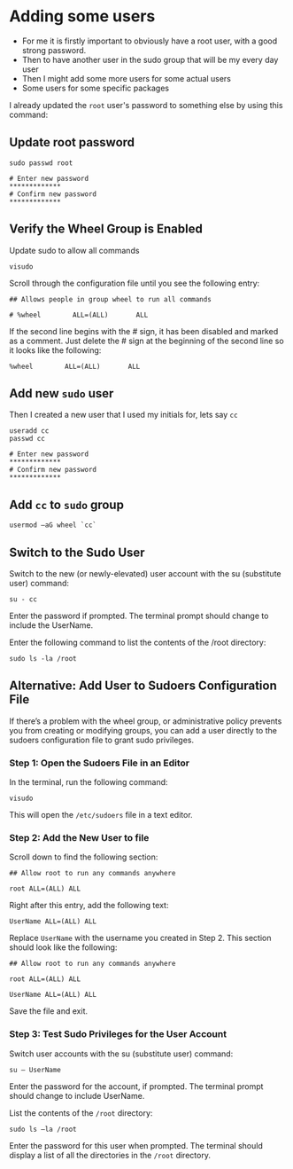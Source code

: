 # Adding some users

- For me it is firstly important to obviously have a root user, with a good strong password.
- Then to have another user in the sudo group that will be my every day user
- Then I might add some more users for some actual users
- Some users for some specific packages

I already updated the `root` user's password to something else by using this command:

## Update root password

```shell
sudo passwd root

# Enter new password
*************
# Confirm new password
*************
```

## Verify the Wheel Group is Enabled

Update sudo to allow all commands

```shell
visudo
```

Scroll through the configuration file until you see the following entry:

```shell
## Allows people in group wheel to run all commands

# %wheel        ALL=(ALL)       ALL
```

If the second line begins with the # sign, it has been disabled and marked as a comment. Just delete the # sign at the beginning of the second line so it looks like the following:

```shell
%wheel        ALL=(ALL)       ALL
```

## Add new `sudo` user

Then I created a new user that I used my initials for, lets say `cc`

```shell
useradd cc
passwd cc

# Enter new password
*************
# Confirm new password
*************
```

## Add `cc` to `sudo` group

```shell
usermod –aG wheel `cc`
```

## Switch to the Sudo User

Switch to the new (or newly-elevated) user account with the su (substitute user) command:

```shell
su - cc
```

Enter the password if prompted. The terminal prompt should change to include the UserName.

Enter the following command to list the contents of the /root directory:

```shell
sudo ls -la /root
```

## Alternative: Add User to Sudoers Configuration File

If there’s a problem with the wheel group, or administrative policy prevents you from creating or modifying groups, you can add a user directly to the sudoers configuration file to grant sudo privileges.

### Step 1: Open the Sudoers File in an Editor

In the terminal, run the following command:

```shell
visudo
```

This will open the `/etc/sudoers` file in a text editor.

### Step 2: Add the New User to file

Scroll down to find the following section:

```shell
## Allow root to run any commands anywhere

root ALL=(ALL) ALL
```

Right after this entry, add the following text:

```shell
UserName ALL=(ALL) ALL
```

Replace `UserName` with the username you created in Step 2. This section should look like the following:

```shell
## Allow root to run any commands anywhere

root ALL=(ALL) ALL

UserName ALL=(ALL) ALL
```

Save the file and exit.

### Step 3: Test Sudo Privileges for the User Account

Switch user accounts with the su (substitute user) command:

```shell
su — UserName
```

Enter the password for the account, if prompted. The terminal prompt should change to include UserName.

List the contents of the `/root` directory:

```shell
sudo ls —la /root
```

Enter the password for this user when prompted. The terminal should display a list of all the directories in the `/root` directory.
